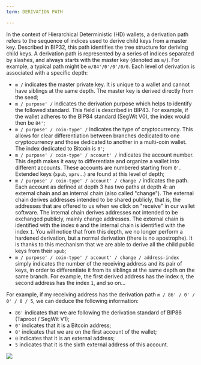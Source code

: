 ```yaml
---
term: DERIVATION PATH

---
```

In the context of Hierarchical Deterministic (HD) wallets, a derivation path refers to the sequence of indices used to derive child keys from a master key. Described in BIP32, this path identifies the tree structure for deriving child keys. A derivation path is represented by a series of indices separated by slashes, and always starts with the master key (denoted as `m/`). For example, a typical path might be `m/84'/0'/0'/0/0`. Each level of derivation is associated with a specific depth:


- `m /` indicates the master private key. It is unique to a wallet and cannot have siblings at the same depth. The master key is derived directly from the seed;
- `m / purpose' /` indicates the derivation purpose which helps to identify the followed standard. This field is described in BIP43. For example, if the wallet adheres to the BIP84 standard (SegWit V0), the index would then be `84'`;
- `m / purpose' / coin-type' /` indicates the type of cryptocurrency. This allows for clear differentiation between branches dedicated to one cryptocurrency and those dedicated to another in a multi-coin wallet. The index dedicated to Bitcoin is `0'`;
- `m / purpose' / coin-type' / account' /` indicates the account number. This depth makes it easy to differentiate and organize a wallet into different accounts. These accounts are numbered starting from `0'`. Extended keys (`xpub`, `xprv`...) are found at this level of depth;
- `m / purpose' / coin-type' / account' / change /` indicates the path. Each account as defined at depth 3 has two paths at depth 4: an external chain and an internal chain (also called "change"). The external chain derives addresses intended to be shared publicly, that is, the addresses that are offered to us when we click on "receive" in our wallet software. The internal chain derives addresses not intended to be exchanged publicly, mainly change addresses. The external chain is identified with the index `0` and the internal chain is identified with the index `1`. You will notice that from this depth, we no longer perform a hardened derivation, but a normal derivation (there is no apostrophe). It is thanks to this mechanism that we are able to derive all the child public keys from their `xpub`;
- `m / purpose' / coin-type' / account' / change / address-index` simply indicates the number of the receiving address and its pair of keys, in order to differentiate it from its siblings at the same depth on the same branch. For example, the first derived address has the index `0`, the second address has the index `1`, and so on...

For example, if my receiving address has the derivation path `m / 86' / 0' / 0' / 0 / 5`, we can deduce the following information:


- `86'` indicates that we are following the derivation standard of BIP86 (Taproot / SegWit V1);
- `0'` indicates that it is a Bitcoin address;
- `0'` indicates that we are on the first account of the wallet;
- `0` indicates that it is an external address;
- `5` indicates that it is the sixth external address of this account.

![](../../dictionnaire/assets/18.webp)